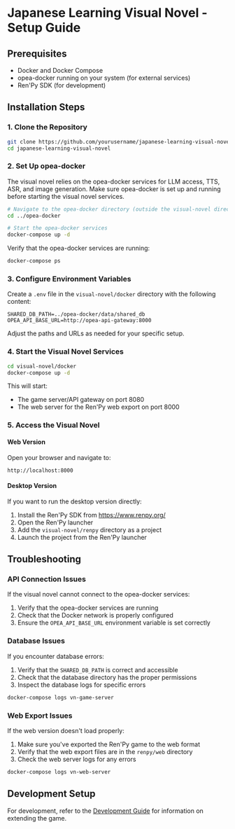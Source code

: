 # Japanese Learning Visual Novel - Setup Guide

## Prerequisites

- Docker and Docker Compose
- opea-docker running on your system (for external services)
- Ren'Py SDK (for development)

## Installation Steps

### 1. Clone the Repository

```bash
git clone https://github.com/yourusername/japanese-learning-visual-novel.git
cd japanese-learning-visual-novel
```

### 2. Set Up opea-docker

The visual novel relies on the opea-docker services for LLM access, TTS, ASR, and image generation. Make sure opea-docker is set up and running before starting the visual novel services.

```bash
# Navigate to the opea-docker directory (outside the visual-novel directory)
cd ../opea-docker

# Start the opea-docker services
docker-compose up -d
```

Verify that the opea-docker services are running:

```bash
docker-compose ps
```

### 3. Configure Environment Variables

Create a `.env` file in the `visual-novel/docker` directory with the following content:

```
SHARED_DB_PATH=../opea-docker/data/shared_db
OPEA_API_BASE_URL=http://opea-api-gateway:8000
```

Adjust the paths and URLs as needed for your specific setup.

### 4. Start the Visual Novel Services

```bash
cd visual-novel/docker
docker-compose up -d
```

This will start:
- The game server/API gateway on port 8080
- The web server for the Ren'Py web export on port 8000

### 5. Access the Visual Novel

#### Web Version

Open your browser and navigate to:

```
http://localhost:8000
```

#### Desktop Version

If you want to run the desktop version directly:

1. Install the Ren'Py SDK from https://www.renpy.org/
2. Open the Ren'Py launcher
3. Add the `visual-novel/renpy` directory as a project
4. Launch the project from the Ren'Py launcher

## Troubleshooting

### API Connection Issues

If the visual novel cannot connect to the opea-docker services:

1. Verify that the opea-docker services are running
2. Check that the Docker network is properly configured
3. Ensure the `OPEA_API_BASE_URL` environment variable is set correctly

### Database Issues

If you encounter database errors:

1. Verify that the `SHARED_DB_PATH` is correct and accessible
2. Check that the database directory has the proper permissions
3. Inspect the database logs for specific errors

```bash
docker-compose logs vn-game-server
```

### Web Export Issues

If the web version doesn't load properly:

1. Make sure you've exported the Ren'Py game to the web format
2. Verify that the web export files are in the `renpy/web` directory
3. Check the web server logs for any errors

```bash
docker-compose logs vn-web-server
```

## Development Setup

For development, refer to the [Development Guide](development.md) for information on extending the game.